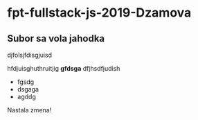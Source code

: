 # fpt-fullstack-js-2019-Dzamova

## Subor sa vola jahodka

djfolsjfdisgjuisd

hfdjuisghuthruitjig **gfdsga** dfjhsdfjudish

* fgsdg
* dsgaga
* agddg

Nastala zmena!
